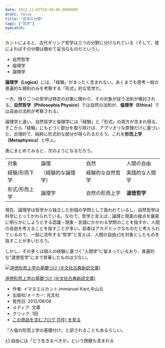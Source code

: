 ```yaml
---
date: 2012-11-07T20:50:06.0000000
draft: false
title: "哲学の分類"
tags: ["哲学"]
eyecatch: 
---
```

<p>カントによると、古代ギリシア哲学は三つの分野に分けられている（そして、彼によればその分類は極めて妥当なものだという）。</p>

<ul>
<li>自然哲学</li>
<li>倫理学</li>
<li>論理学</li>
</ul><p><b>論理学（Logica）</b>には、「経験」がまったく含まれない。あくまでも思考一般の普遍的な規則のみを考察する「形式」的な哲学だ。</p><p>一方、残り二つの哲学は特定の対象に関わり、その対象が従う法則が検討される。<b>自然哲学（Philosophia Physice）</b>では自然の法則が、<b>倫理学（Ethica）</b>では自由の法則が考察される。</p><p>論理学と違い、自然哲学と倫理学には「経験」と「形式」の両方が含まれ得る。そこから「経験」にもとづく部分を取り除けば、アプリオリな原理だけに基づいた、合理的で、純粋に形式的な部分が得られるだろう。これを<b>形而上学（Metaphysica）</b>と呼ぶ。</p><p>表にまとめてみると、次のようになるだろう。</p>

<table>
<tr>
<td>対象</td>
<td>論理</td>
<td>自然</td>
<td>人間の自由</td>
</tr>
<tr>
<td>経験/形而下学</td>
<td>（経験的な論理学）</td>
<td>経験的な自然哲学</td>
<td>実践的な人間学</td>
</tr>
<tr>
<td>形式/形而上学</td>
<td>論理学</td>
<td>自然の形而上学</td>
<td><b>道徳哲学</b></td>
</tr>
</table><p>現在、論理学は哲学から独立した別個の学問として扱われているし、自然哲学は科学にとってかわられている。なので、哲学と言えば、論理と現実の接点を厳密に明らかにしようとする認識・現象・言語にかかわる学問のことを指すか、人間の自由を考えることを指すことが多い。前者はアカデミックなものだと考えられているので、一般に流布する“哲学”と言えば、人間の自由<a href="#f1" name="fn1" title="自由には「どう生きるべきか」という問題も含まれる">*1</a>を対象としたものを指すことが多いだろう。</p><p>しかし、その多くは個人の経験に基づく“人間学”に留まっているおり、普遍的な“道徳哲学”にまで昇華したものは少ない。</p><p><div class="hatena-asin-detail"><a href="http://www.amazon.co.jp/exec/obidos/ASIN/4334752527/bestylesnet-22/"><img src="http://ecx.images-amazon.com/images/I/410PioDQ3aL._SL160_.jpg" class="hatena-asin-detail-image" alt="道徳形而上学の基礎づけ (光文社古典新訳文庫)" title="道徳形而上学の基礎づけ (光文社古典新訳文庫)"></a><div class="hatena-asin-detail-info"><p class="hatena-asin-detail-title"><a href="http://www.amazon.co.jp/exec/obidos/ASIN/4334752527/bestylesnet-22/">道徳形而上学の基礎づけ (光文社古典新訳文庫)</a></p><ul><li><span class="hatena-asin-detail-label">作者:</span> イマヌエルカント,Immanuel Kant,中山元</li><li><span class="hatena-asin-detail-label">出版社/メーカー:</span> 光文社</li><li><span class="hatena-asin-detail-label">発売日:</span> 2012/08/08</li><li><span class="hatena-asin-detail-label">メディア:</span> 文庫</li><li> <span class="hatena-asin-detail-label">クリック</span>: 1回</li><li><a href="http://d.hatena.ne.jp/asin/4334752527/bestylesnet-22" target="_blank">この商品を含むブログ (5件) を見る</a></li></ul></div><div class="hatena-asin-detail-foot"></div></div></p><p>『人倫の形而上学の基礎付け』と訳されることもあるらしい。</p>
<div class="footnote">
<p class="footnote"><a href="#fn1" name="f1" class="footnote-number">*1</a><span class="footnote-delimiter">:</span><span class="footnote-text">自由には「どう生きるべきか」という問題も含まれる</span></p>
</div>